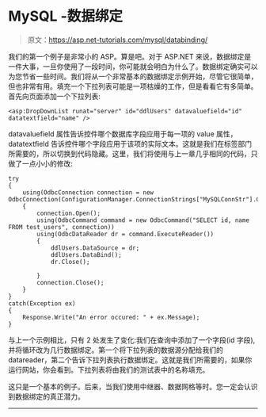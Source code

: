 # MySQL -数据绑定

> 原文：<https://asp.net-tutorials.com/mysql/databinding/>

我们的第一个例子是非常小的 ASP。算是吧。对于 ASP.NET 来说，数据绑定是一件大事，一旦你使用了一段时间，你可能就会明白为什么了。数据绑定确实可以为您节省一些时间。我们将从一个非常基本的数据绑定示例开始，尽管它很简单，但也非常有用。填充一个下拉列表可能是一项枯燥的工作，但是看看它有多简单。首先向页面添加一个下拉列表:

```
<asp:DropDownList runat="server" id="ddlUsers" datavaluefield="id" datatextfield="name" />
```

datavaluefield 属性告诉控件哪个数据库字段应用于每一项的 value 属性，datatextfield 告诉控件哪个字段应用于该项的实际文本。这就是我们在标签部门所需要的，所以切换到代码隐藏。这里，我们将使用与上一章几乎相同的代码，只做了一点小小的修改:

```
try
{
    using(OdbcConnection connection = new OdbcConnection(ConfigurationManager.ConnectionStrings["MySQLConnStr"].ConnectionString))
    {
        connection.Open();
        using(OdbcCommand command = new OdbcCommand("SELECT id, name FROM test_users", connection))
        using(OdbcDataReader dr = command.ExecuteReader())
        {
            ddlUsers.DataSource = dr;
            ddlUsers.DataBind();
            dr.Close();

        }
        connection.Close();
    }
}
catch(Exception ex)
{
    Response.Write("An error occured: " + ex.Message);
}
```

与上一个示例相比，只有 2 处发生了变化:我们在查询中添加了一个字段(id 字段),并将循环改为几行数据绑定。第一个将下拉列表的数据源分配给我们的 datareader，第二个告诉下拉列表执行数据绑定。这就是我们所需要的，如果你运行网站，你会看到。下拉列表将由我们的测试表中的名称填充。

这只是一个基本的例子。后来，当我们使用中继器、数据网格等时。您一定会认识到数据绑定的真正潜力。

* * *